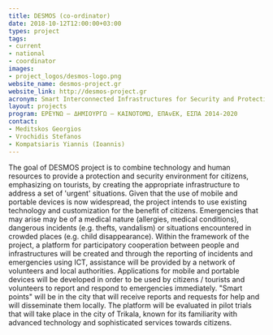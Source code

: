 ```yaml
---
title: DESMOS (co-ordinator)
date: 2018-10-12T12:00:00+03:00
types: project
tags:
- current
- national
- coordinator
images: 
- project_logos/desmos-logo.png
website_name: desmos-project.gr 
website_link: http://desmos-project.gr
acronym: Smart Interconnected Infrastructures for Security and Protection
layout: projects
program: ΕΡΕΥΝΩ – ΔΗΜΙΟΥΡΓΩ – ΚΑΙΝΟΤΟΜΩ, ΕΠΑνΕΚ, ΕΣΠΑ 2014-2020
contact: 
- Meditskos Georgios
- Vrochidis Stefanos
- Kompatsiaris Yiannis (Ioannis)
---
```

The goal of DESMOS project is to combine technology and human resources to provide a protection and security environment for citizens, emphasizing on tourists, by creating the appropriate infrastructure to address a set of 'urgent' situations. Given that the use of mobile and portable devices is now widespread, the project intends to use existing technology and customization for the benefit of citizens. Emergencies that may arise may be of a medical nature (allergies, medical conditions), dangerous incidents (e.g. thefts, vandalism) or situations encountered in crowded places (e.g. child disappearance).
Within the framework of the project, a platform for participatory cooperation between people and infrastructures will be created and through the reporting of incidents and emergencies using ICT, assistance will be provided by a network of volunteers and local authorities. Applications for mobile and portable devices will be developed in order to be used by citizens / tourists and volunteers to report and respond to emergencies immediately. "Smart points" will be in the city that will receive reports and requests for help and will disseminate them locally. The platform will be evaluated in pilot trials that will take place in the city of Trikala, known for its familiarity with advanced technology and sophisticated services towards citizens.
